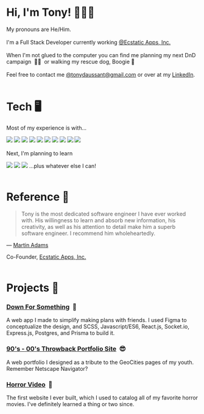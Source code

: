 # Hi, I'm Tony! 🙋🏻‍♂️

My pronouns are He/Him. 
<br></br>
I'm a Full Stack Developer currently working [@Ecstatic Apps, Inc.](https://github.com/ecstaticapps)
<br></br>
When I'm not glued to the computer you can find me planning my next DnD campaign&nbsp; :mage_man:&nbsp; or walking my rescue dog, Boogie :dog: 
<br></br>
Feel free to contact me [@tonydaussant@gmail.com](mailto:tonydaussant@gmail.com) or over at my [LinkedIn](https://www.linkedin.com/in/tony-aussant/).
<br></br>
# Tech :desktop_computer:
Most of my experience is with...

![](https://img.shields.io/badge/-React-61DAFB?logo=react&style=flat&logoColor=black) ![](https://img.shields.io/badge/-JavaScript-F7DF1E?logo=javascript&style=flat&logoColor=black) ![](https://img.shields.io/badge/-CSS3-1572B6?logo=css3&style=flat) ![](https://img.shields.io/badge/-HTML5-E34F26?logo=html5&style=flat&logoColor=white) ![](https://img.shields.io/badge/-Next.js-000000?logo=next.js&style=flat) ![](https://img.shields.io/badge/-Node.js-339933?logo=node.js&style=flat&logoColor=white) ![](https://img.shields.io/badge/-Prisma-2D3748?logo=prisma&style=flat) ![](https://img.shields.io/badge/-Vercel-000000?logo=vercel&style=flat) ![](https://img.shields.io/badge/-Tailwind%20CSS-06B6D4?logo=tailwind-css&style=flat&logoColor=white) ![](https://img.shields.io/badge/-PlanetScale-000000?logo=planetscale&style=flat)
<br></br> 
Next, I'm planning to learn

![](https://img.shields.io/badge/-TypeScript-3178C6?logo=typescript&style=flat&logoColor=white) ![](https://img.shields.io/badge/-MongoDB-47A248?logo=mongodb&style=flat&logoColor=white) ![](https://img.shields.io/badge/-Vue.js-4FC08D?logo=vue.js&style=flat&logoColor=white) ...plus whatever else I can!
<br></br>
# Reference :speech_balloon:
> Tony is the most dedicated software engineer I have ever worked with. His willingness to learn and absorb new information, his creativity, as well as his attention to detail make him a superb software engineer. I recommend him wholeheartedly.

— [Martin Adams](https://github.com/heymartinadams)

Co-Founder,
[Ecstatic Apps, Inc.](https://github.com/ecstaticapps)
<br></br>
# Projects :rocket: 

### [Down For Something](https://github.com/tonyaussant/downforsomething.com)&nbsp; :tada:

A web app I made to simplify making plans with friends. I used Figma to conceptualize the design, and SCSS, Javascript/ES6, React.js, Socket.io, Express.js, Postgres, and Prisma to build it.

### [90's - 00's Throwback Portfolio Site](https://portfolio.tonyaussant.com/)&nbsp; 😎

A web portfolio I designed as a tribute to the GeoCities pages of my youth. Remember Netscape Navigator?

### [Horror Video](https://horrorvideo.tonyaussant.com/)&nbsp; :ghost:

The first website I ever built, which I used to catalog all of my favorite horror movies. I've definitely learned a thing or two since. 
